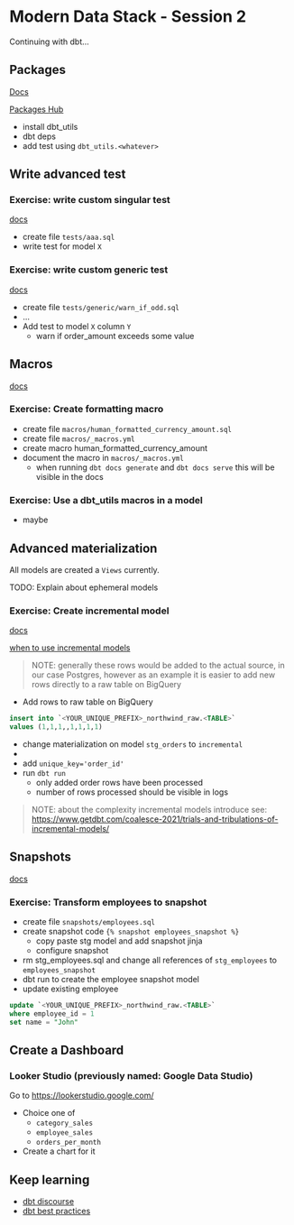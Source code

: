 # Modern Data Stack - Session 2

Continuing with dbt...

## Packages

[Docs](https://docs.getdbt.com/docs/build/packages)

[Packages Hub](https://hub.getdbt.com/)

* install dbt_utils
* dbt deps
* add test using `dbt_utils.<whatever>`


## Write advanced test

### Exercise: write custom singular test

[docs](https://docs.getdbt.com/docs/build/tests#singular-tests)

* create file `tests/aaa.sql`
* write test for model `X`

### Exercise: write custom generic test

[docs](https://docs.getdbt.com/guides/best-practices/writing-custom-generic-tests#generic-tests-with-default-config-values)

* create file `tests/generic/warn_if_odd.sql`
* ...
* Add test to model `X` column `Y`
    * warn if order_amount exceeds some value


## Macros

[docs](https://docs.getdbt.com/docs/build/jinja-macros)

### Exercise: Create formatting macro

* create file `macros/human_formatted_currency_amount.sql`
* create file `macros/_macros.yml`
* create macro human_formatted_currency_amount
* document the macro in `macros/_macros.yml`
    * when running `dbt docs generate` and `dbt docs serve` this will be visible in the docs
 

### Exercise: Use a dbt_utils macros in a model

* maybe


## Advanced materialization

All models are created a `Views` currently.

TODO: Explain about ephemeral models

### Exercise: Create incremental model

[docs](https://docs.getdbt.com/docs/build/incremental-models)

[when to use incremental models](https://docs.getdbt.com/docs/build/incremental-models#when-should-i-use-an-incremental-model)

> NOTE: generally these rows would be added to the actual source,
> in our case Postgres, however as an example it is easier to add new rows
> directly to a raw table on BigQuery

* Add rows to raw table on BigQuery
```sql
insert into `<YOUR_UNIQUE_PREFIX>_northwind_raw.<TABLE>`
values (1,1,1,,1,1,1,1)
```

* change materialization on model `stg_orders` to `incremental`
* 
* add `unique_key='order_id'`
* run `dbt run`
    * only added order rows have been processed
    * number of rows processed should be visible in logs


> NOTE: about the complexity incremental models introduce
> see: https://www.getdbt.com/coalesce-2021/trials-and-tribulations-of-incremental-models/


## Snapshots

[docs](https://docs.getdbt.com/docs/build/snapshots)

### Exercise: Transform employees to snapshot

* create file `snapshots/employees.sql`
* create snapshot code `{% snapshot employees_snapshot %}`
    * copy paste stg model and add snapshot jinja 
    * configure snapshot
* rm stg_employees.sql and change all references of `stg_employees` to `employees_snapshot`
* dbt run to create the employee snapshot model
* update existing employee
```sql
update `<YOUR_UNIQUE_PREFIX>_northwind_raw.<TABLE>`
where employee_id = 1
set name = "John"
```

## Create a Dashboard

### Looker Studio (previously named: Google Data Studio)

Go to https://lookerstudio.google.com/

* Choice one of
    * `category_sales`
    * `employee_sales`
    * `orders_per_month`
* Create a chart for it

## Keep learning

* [dbt discourse](https://discourse.getdbt.com/)
* [dbt best practices](https://docs.getdbt.com/guides/best-practices)


